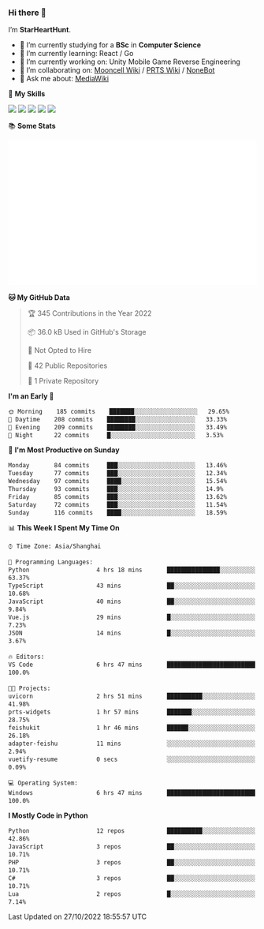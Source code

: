 ### Hi there 👋

I’m **StarHeartHunt**.

- 🏫 I’m currently studying for a **BSc** in **Computer Science**
- 🌱 I’m currently learning: React / Go
- 🔭 I’m currently working on: Unity Mobile Game Reverse Engineering
- 👯 I’m collaborating on: [Mooncell Wiki](https://fgo.wiki/) / [PRTS Wiki](http://prts.wiki/) / [NoneBot](https://github.com/nonebot)
- 💬 Ask me about: [MediaWiki](https://www.mediawiki.org)

🌟 **My Skills**

![](https://img.shields.io/badge/-Python-3e74a2?style=flat-square&logo=Python&logoColor=fff)
![](https://img.shields.io/badge/-Vue-4fc08d?style=flat-square&logo=vue.js&logoColor=fff)
![](https://img.shields.io/badge/-Node.js-339933?style=flat-square&logo=node.js&logoColor=fff)
![](https://img.shields.io/badge/-Linux-000000?style=flat-square&logo=Linux&logoColor=fff)
![](https://img.shields.io/badge/-Dotnet-512bd4?style=flat-square&logo=.net&logoColor=fff)

📚 **Some Stats**

![](https://github.com/StarHeartHunt/github-stats/blob/master/generated/overview.svg)

<!--START_SECTION:waka-->
**🐱 My GitHub Data** 

> 🏆 345 Contributions in the Year 2022
 > 
> 📦 36.0 kB Used in GitHub's Storage 
 > 
> 🚫 Not Opted to Hire
 > 
> 📜 42 Public Repositories 
 > 
> 🔑 1 Private Repository 
 > 
**I'm an Early 🐤** 

```text
🌞 Morning    185 commits    ███████░░░░░░░░░░░░░░░░░░   29.65% 
🌆 Daytime    208 commits    ████████░░░░░░░░░░░░░░░░░   33.33% 
🌃 Evening    209 commits    ████████░░░░░░░░░░░░░░░░░   33.49% 
🌙 Night      22 commits     █░░░░░░░░░░░░░░░░░░░░░░░░   3.53%

```
📅 **I'm Most Productive on Sunday** 

```text
Monday       84 commits     ███░░░░░░░░░░░░░░░░░░░░░░   13.46% 
Tuesday      77 commits     ███░░░░░░░░░░░░░░░░░░░░░░   12.34% 
Wednesday    97 commits     ████░░░░░░░░░░░░░░░░░░░░░   15.54% 
Thursday     93 commits     ███░░░░░░░░░░░░░░░░░░░░░░   14.9% 
Friday       85 commits     ███░░░░░░░░░░░░░░░░░░░░░░   13.62% 
Saturday     72 commits     ███░░░░░░░░░░░░░░░░░░░░░░   11.54% 
Sunday       116 commits    ████░░░░░░░░░░░░░░░░░░░░░   18.59%

```


📊 **This Week I Spent My Time On** 

```text
⌚︎ Time Zone: Asia/Shanghai

💬 Programming Languages: 
Python                   4 hrs 18 mins       ███████████████░░░░░░░░░░   63.37% 
TypeScript               43 mins             ██░░░░░░░░░░░░░░░░░░░░░░░   10.68% 
JavaScript               40 mins             ██░░░░░░░░░░░░░░░░░░░░░░░   9.84% 
Vue.js                   29 mins             █░░░░░░░░░░░░░░░░░░░░░░░░   7.23% 
JSON                     14 mins             █░░░░░░░░░░░░░░░░░░░░░░░░   3.67%

🔥 Editors: 
VS Code                  6 hrs 47 mins       █████████████████████████   100.0%

🐱‍💻 Projects: 
uvicorn                  2 hrs 51 mins       ██████████░░░░░░░░░░░░░░░   41.98% 
prts-widgets             1 hr 57 mins        ███████░░░░░░░░░░░░░░░░░░   28.75% 
feishukit                1 hr 46 mins        ██████░░░░░░░░░░░░░░░░░░░   26.18% 
adapter-feishu           11 mins             ░░░░░░░░░░░░░░░░░░░░░░░░░   2.94% 
vuetify-resume           0 secs              ░░░░░░░░░░░░░░░░░░░░░░░░░   0.09%

💻 Operating System: 
Windows                  6 hrs 47 mins       █████████████████████████   100.0%

```

**I Mostly Code in Python** 

```text
Python                   12 repos            ██████████░░░░░░░░░░░░░░░   42.86% 
JavaScript               3 repos             ██░░░░░░░░░░░░░░░░░░░░░░░   10.71% 
PHP                      3 repos             ██░░░░░░░░░░░░░░░░░░░░░░░   10.71% 
C#                       3 repos             ██░░░░░░░░░░░░░░░░░░░░░░░   10.71% 
Lua                      2 repos             █░░░░░░░░░░░░░░░░░░░░░░░░   7.14%

```



 Last Updated on 27/10/2022 18:55:57 UTC
<!--END_SECTION:waka-->

